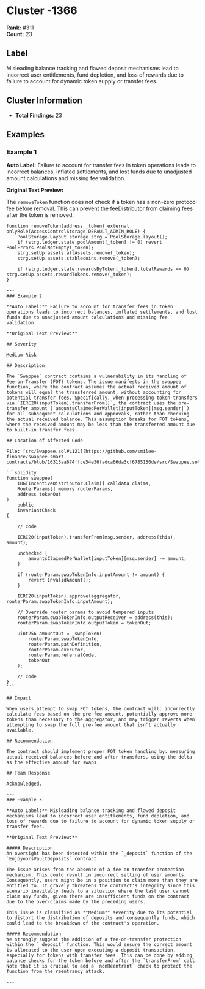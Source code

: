 # Cluster -1366

**Rank:** #311  
**Count:** 23  

## Label
Misleading balance tracking and flawed deposit mechanisms lead to incorrect user entitlements, fund depletion, and loss of rewards due to failure to account for dynamic token supply or transfer fees.

## Cluster Information
- **Total Findings:** 23

## Examples

### Example 1

**Auto Label:** Failure to account for transfer fees in token operations leads to incorrect balances, inflated settlements, and lost funds due to unadjusted amount calculations and missing fee validation.  

**Original Text Preview:**

The `removeToken` function does not check if a token has a non-zero protocol fee before removal. This can prevent the feeDistributor from claiming fees after the token is removed.

````solidity
function removeToken(address _token) external onlyRole(AccessControlStorage.DEFAULT_ADMIN_ROLE) {
    PoolStorage.Layout storage strg = PoolStorage.layout();
    if (strg.ledger.state.poolAmount[_token] != 0) revert PoolErrors.PoolNotEmpty(_token);
    strg.setUp.assets.allAssets.remove(_token);
    strg.setUp.assets.stablecoins.remove(_token);

    if (strg.ledger.state.rewardsByToken[_token].totalRewards == 0) strg.setUp.assets.rewardTokens.remove(_token);
}

---
### Example 2

**Auto Label:** Failure to account for transfer fees in token operations leads to incorrect balances, inflated settlements, and lost funds due to unadjusted amount calculations and missing fee validation.  

**Original Text Preview:**

## Severity

Medium Risk

## Description

The `Swappee` contract contains a vulnerability in its handling of Fee-on-Transfer (FOT) tokens. The issue manifests in the swappee function, where the contract assumes the actual received amount of tokens will equal the transferred amount, without accounting for potential transfer fees. Specifically, when processing token transfers via `IERC20(inputToken).transferFrom()`, the contract uses the pre-transfer amount (`amountsClaimedPerWallet[inputToken][msg.sender]`) for all subsequent calculations and approvals, rather than checking the actual received balance. This assumption breaks for FOT tokens, where the received amount may be less than the transferred amount due to built-in transfer fees.

## Location of Affected Code

File: [src/Swappee.sol#L121](https://github.com/smilee-finance/swappee-smart-contracts/blob/16315aa674ffce54e36fadca66da3cf6785150de/src/Swappee.sol#L121)

```solidity
function swappee(
    IBGTIncentiveDistributor.Claim[] calldata claims,
    RouterParams[] memory routerParams,
    address tokenOut
)
    public
    invariantCheck
{

    // code

    IERC20(inputToken).transferFrom(msg.sender, address(this), amount);

    unchecked {
        amountsClaimedPerWallet[inputToken][msg.sender] -= amount;
    }

    if (routerParam.swapTokenInfo.inputAmount != amount) {
        revert InvalidAmount();
    }

    IERC20(inputToken).approve(aggregator, routerParam.swapTokenInfo.inputAmount);

    // Override router params to avoid tempered inputs
    routerParam.swapTokenInfo.outputReceiver = address(this);
    routerParam.swapTokenInfo.outputToken = tokenOut;

    uint256 amountOut = _swapToken(
        routerParam.swapTokenInfo,
        routerParam.pathDefinition,
        routerParam.executor,
        routerParam.referralCode,
        tokenOut
    );

    // code
}
```

## Impact

When users attempt to swap FOT tokens, the contract will: incorrectly calculate fees based on the pre-fee amount, potentially approve more tokens than necessary to the aggregator, and may trigger reverts when attempting to swap the full pre-fee amount that isn't actually available.

## Recommendation

The contract should implement proper FOT token handling by: measuring actual received balances before and after transfers, using the delta as the effective amount for swaps.

## Team Response

Acknowledged.

---
### Example 3

**Auto Label:** Misleading balance tracking and flawed deposit mechanisms lead to incorrect user entitlements, fund depletion, and loss of rewards due to failure to account for dynamic token supply or transfer fees.  

**Original Text Preview:**

##### Description
An oversight has been detected within the `_deposit` function of the `EnjoyoorsVaultDeposits` contract. 

The issue arises from the absence of a fee-on-transfer protection mechanism. This could result in incorrect setting of user amounts. Consequently, users might be in a position to claim more than they are entitled to. It gravely threatens the contract's integrity since this scenario inevitably leads to a situation where the last user cannot claim any funds, given there are insufficient funds on the contract due to the over-claims made by the preceding users.

This issue is classified as **Medium** severity due to its potential to distort the distribution of deposits and consequently funds, which could lead to the breakdown of the contract's operation.

##### Recommendation
We strongly suggest the addition of a fee-on-transfer protection within the `_deposit` function. This would ensure the correct amount is allocated to the user upon executing a deposit transaction, especially for tokens with transfer fees. This can be done by adding balance checks for the token before and after the `transferFrom` call. Note that it is crucial to add a `nonReentrant` check to protect the function from the reentrancy attack.

---
